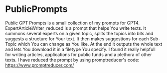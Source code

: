 # PublicPrompts
Public GPT Prompts is a small collection of my prompts for GPT4.
ExpertArticleWriter_reduced is a prompt that helps You write texts. It summons several experts on a given topic, splits the topics into bits and suggests a structure for Your text. It then makes suggestions for each Sub-Topic which You can change as You like. At the end it outputs the whole text and lets You download it in a filetype You specify. I found it really helpfull for writing articles, applications for public funds and a plethora of other texts. I have reduced the prompt by using promptreducer's code: https://www.promptreducer.com/
